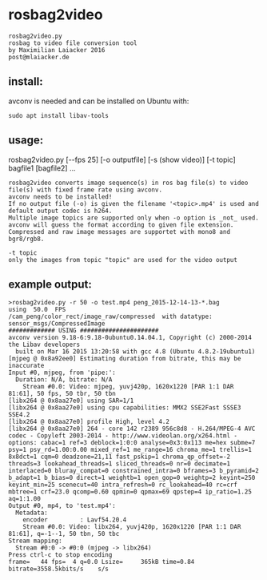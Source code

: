 # rosbag2video

    rosbag2video.py
    rosbag to video file conversion tool 
    by Maximilian Laiacker 2016
    post@mlaiacker.de
## install:

avconv is needed and can be installed on Ubuntu with:

    sudo apt install libav-tools



## usage:
rosbag2video.py [--fps 25] [-o outputfile] [-s (show video)] [-t topic] bagfile1 [bagfile2] ...

    rosbag2video converts image sequence(s) in ros bag file(s) to video file(s) with fixed frame rate using avconv.
    avconv needs to be installed!
    If no output file (-o) is given the filename '<topic>.mp4' is used and default output codec is h264.
    Multiple image topics are supported only when -o option is _not_ used.
    avconv will guess the format according to given file extension.
    Compressed and raw image messages are supportet with mono8 and bgr8/rgb8.
    
    -t topic
    only the images from topic "topic" are used for the video output

## example output:

    >rosbag2video.py -r 50 -o test.mp4 peng_2015-12-14-13-*.bag
    using  50.0  FPS
    /cam_peng/color_rect/image_raw/compressed  with datatype: sensor_msgs/CompressedImage
    ############# USING ######################
    avconv version 9.18-6:9.18-0ubuntu0.14.04.1, Copyright (c) 2000-2014 the Libav developers
      built on Mar 16 2015 13:20:58 with gcc 4.8 (Ubuntu 4.8.2-19ubuntu1)
    [mjpeg @ 0x8a92ee0] Estimating duration from bitrate, this may be inaccurate
    Input #0, mjpeg, from 'pipe:':
      Duration: N/A, bitrate: N/A
        Stream #0.0: Video: mjpeg, yuvj420p, 1620x1220 [PAR 1:1 DAR 81:61], 50 fps, 50 tbr, 50 tbn
    [libx264 @ 0x8aa27e0] using SAR=1/1
    [libx264 @ 0x8aa27e0] using cpu capabilities: MMX2 SSE2Fast SSSE3 SSE4.2
    [libx264 @ 0x8aa27e0] profile High, level 4.2
    [libx264 @ 0x8aa27e0] 264 - core 142 r2389 956c8d8 - H.264/MPEG-4 AVC codec - Copyleft 2003-2014 - http://www.videolan.org/x264.html - options: cabac=1 ref=3 deblock=1:0:0 analyse=0x3:0x113 me=hex subme=7 psy=1 psy_rd=1.00:0.00 mixed_ref=1 me_range=16 chroma_me=1 trellis=1 8x8dct=1 cqm=0 deadzone=21,11 fast_pskip=1 chroma_qp_offset=-2 threads=3 lookahead_threads=1 sliced_threads=0 nr=0 decimate=1 interlaced=0 bluray_compat=0 constrained_intra=0 bframes=3 b_pyramid=2 b_adapt=1 b_bias=0 direct=1 weightb=1 open_gop=0 weightp=2 keyint=250 keyint_min=25 scenecut=40 intra_refresh=0 rc_lookahead=40 rc=crf mbtree=1 crf=23.0 qcomp=0.60 qpmin=0 qpmax=69 qpstep=4 ip_ratio=1.25 aq=1:1.00
    Output #0, mp4, to 'test.mp4':
      Metadata:
        encoder         : Lavf54.20.4
        Stream #0.0: Video: libx264, yuvj420p, 1620x1220 [PAR 1:1 DAR 81:61], q=-1--1, 50 tbn, 50 tbc
    Stream mapping:
      Stream #0:0 -> #0:0 (mjpeg -> libx264)
    Press ctrl-c to stop encoding
    frame=   44 fps=  4 q=0.0 Lsize=     365kB time=0.84 bitrate=3558.5kbits/s    s/s    
